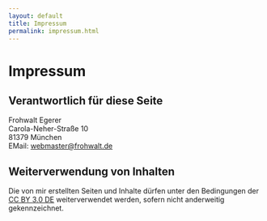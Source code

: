 ```yaml
---
layout: default
title: Impressum
permalink: impressum.html
---
```


# Impressum


## Verantwortlich für diese Seite
Frohwalt Egerer\
Carola-Neher-Straße 10\
81379 München\
EMail: webmaster@frohwalt.de

## Weiterverwendung von Inhalten

Die von mir erstellten Seiten und Inhalte dürfen unter den Bedingungen der [CC BY 3.0 DE](https://creativecommons.org/licenses/by/3.0/de/) weiterverwendet werden, sofern nicht anderweitig gekennzeichnet.

